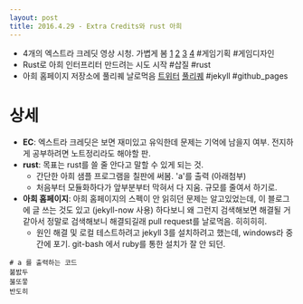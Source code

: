 ```yaml
---
layout: post
title: 2016.4.29 - Extra Credits와 rust 아희
---
```


- 4개의 엑스트라 크레딧 영상 시청. 가볍게 봄 [1](https://www.youtube.com/watch?v=5pL4AzGBAsU) [2](https://www.youtube.com/watch?v=kNscZCrke4k) [3](https://www.youtube.com/watch?v=_HmtmoGwpZc) [4](https://www.youtube.com/watch?v=6op8eV5OBwE) #게임기획 #게임디자인
- Rust로 아희 인터프리터 만드려는 시도 시작 #삽질 #rust
- 아희 홈페이지 저장소에 풀리퀘 날로먹음 [트위터](https://twitter.com/sftblw/status/726017834795438081) [풀리퀘](https://github.com/aheui/aheui.github.io/pull/19) #jekyll #github_pages

# 상세

- **EC**: 엑스트라 크레딧은 보면 재미있고 유익한데 문제는 기억에 남을지 여부. 전지하게 공부하려면 노트정리라도 해야할 판.
- **rust**: 목표는 rust를 쓸 줄 안다고 말할 수 있게 되는 것.
  - 간단한 아희 샘플 프로그램을 칠판에 써봄. 'a'를 출력 (아래첨부)
  - 처음부터 모듈화하다가 앞부분부터 막혀서 다 지움. 규모를 줄여서 하기로.
- **아희 홈페이지**: 아희 홈페이지의 스펙이 안 읽히던 문제는 알고있었는데, 이 블로그에 글 쓰는 것도 있고 (jekyll-now 사용) 하다보니 왜 그런지 검색해보면 해결될 거 같아서 정말로 검색해보니 해결되길래 pull request를 날로먹음. 히히히히.
  - 원인 해결 및 로컬 테스트하려고 jekyll 3를 설치하려고 했는데, windows라 중간에 포기. git-bash 에서 ruby를 통한 설치가 잘 안 되던.

```aheui
# a 를 출력하는 코드
붊밠두
붏또뭏
반도히
```
